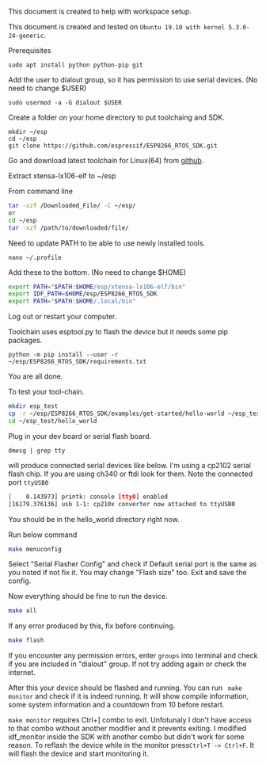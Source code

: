 This document is created to help with workspace setup.

This document is created and tested on ``` Ubuntu 19.10 with kernel 5.3.0-24-generic ```.

Prerequisites

```
sudo apt install python python-pip git
```

Add the user to dialout group, so it has permission to use serial devices. (No need to change $USER)

```
sudo usermod -a -G dialout $USER
```

Create a folder on your home directory to put toolchaing and SDK.

```
mkdir ~/esp
cd ~/esp
git clone https://github.com/espressif/ESP8266_RTOS_SDK.git
```
Go and download latest toolchain for Linux(64) from [github](https://github.com/espressif/ESP8266_RTOS_SDK).

Extract xtensa-lx106-elf to ~/esp

From command line 

```bash
tar -xzf /Downloaded_File/ -C ~/esp/
or
cd ~/esp 
tar -xzf /path/to/downloaded/file/
```

Need to update PATH to be able to use newly installed tools.

```
nano ~/.profile
```

Add these to the bottom. (No need to change $HOME)

```bash
export PATH="$PATH:$HOME/esp/xtensa-lx106-elf/bin"
export IDF_PATH=$HOME/esp/ESP8266_RTOS_SDK
export PATH="$PATH:$HOME/.local/bin"
```

Log out or restart your computer.

Toolchain uses esptool.py to flash the device but it needs some pip packages.

```
python -m pip install --user -r ~/esp/ESP8266_RTOS_SDK/requirements.txt
```

You are all done.

To test your tool-chain.

```bash
mkdir esp_test
cp -r ~/esp/ESP8266_RTOS_SDK/examples/get-started/hello-world ~/esp_test
cd ~/esp_test/hello_world
```

Plug in your dev board or serial flash board.

```
dmesg | grep tty
```

will produce connected serial devices like below. I'm using a cp2102 serial flash chip. If you are using ch340 or ftdi look for them. Note the connected port ```ttyUSB0```

```bash
[    0.143973] printk: console [tty0] enabled
[16179.376136] usb 1-1: cp210x converter now attached to ttyUSB0
```

You should be in the hello_world directory right now.

Run below command

```bash
make menuconfig
```

Select "Serial Flasher Config" and check if Default serial port is the same as you noted if not fix it. You may change "Flash size" too. Exit and save the config.

Now everything should be fine to run the device.



```bash
make all
```

If any error produced by this, fix before continuing.

```bash
make flash
```

If you encounter any permission errors, enter ```groups``` into terminal and check if you are included in "dialout" group. If not try adding again or check the internet.

After this your device should be flashed and running. You can run ``` make monitor``` and check if it is indeed running. It will show compile information, some system information and a countdown from 10 before restart.

```make monitor``` requires Ctrl+] combo to exit. Unfotunaly I don't have access to that combo without another modifier and it prevents exiting. I modified idf_monitor inside the SDK with another combo but didn't work for some reason. To reflash the device while in the monitor press```Ctrl+T -> Ctrl+F```. It will flash the device and start monitoring it.





